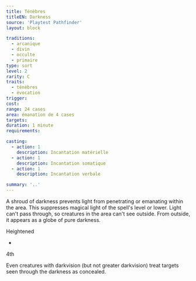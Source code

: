 ```yaml
---
title: Ténèbres
titleEN: Darkness
source: 'Playtest Pathfinder'
layout: block

traditions:
  - arcanique
  - divin
  - occulte
  - primaire
type: sort
level: 2
rarity: C
traits:
  - ténèbres
  - évocation
trigger: 
cost: 
range: 24 cases
area: émanation de 4 cases
targets: 
duration: 1 minute
requirements: 

casting:
  - action: 1
    description: Incantation matérielle
  - action: 1
    description: Incantation somatique
  - action: 1
    description: Incantation verbale

summary: '..'
---
```

A shroud of darkness prevents light from penetrating or emanating within the area. This suppresses magical light of the spell's level or lower. Light can't pass through, so creatures in the area can't see outside. From outside, it appears as a globe of pure darkness.

Heightened

-

4th

Even creatures with darkvision (but not greater darkvision) treat targets seen through the darkness as concealed.